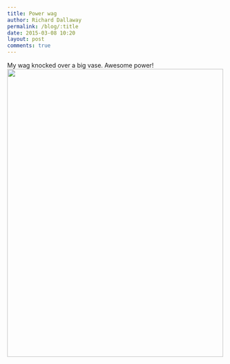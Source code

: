 ```yaml
---
title: Power wag
author: Richard Dallaway
permalink: /blog/:title
date: 2015-03-08 10:20
layout: post
comments: true
---
```


<div>
My wag knocked over a big vase. Awesome power! <br>
<a href="http://static.skitters.dallaway.com/tp_2015-03-08_10_20_00.jpg"><img src="http://static.skitters.dallaway.com/tp_thumb_2015-03-08_10_20_00.jpg" width="500" height="667"/></a></div>

 
      
